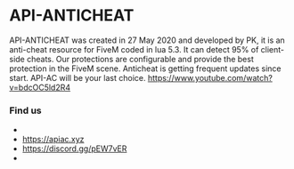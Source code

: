 # API-ANTICHEAT
API-ANTICHEAT was created in 27 May 2020 and developed by PK, it is an anti-cheat resource for FiveM coded in lua 5.3. It can detect 95% of client-side cheats.  Our protections are configurable and provide the best protection in the FiveM scene. Anticheat is getting frequent updates since start. API-AC will be your last choice.
https://www.youtube.com/watch?v=bdcOC5ld2R4
### Find us
-
- https://apiac.xyz
- https://discord.gg/pEW7vER
-
